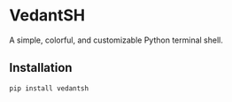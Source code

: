 # VedantSH

A simple, colorful, and customizable Python terminal shell.

## Installation

```bash
pip install vedantsh
